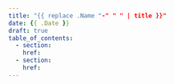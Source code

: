 ```yaml
---
title: "{{ replace .Name "-" " " | title }}"
date: {{ .Date }}
draft: true
table_of_contents:
  - section:
    href:
  - section:
    href:
---
```

